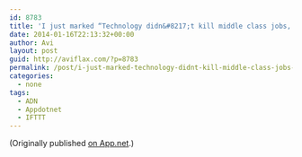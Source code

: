 ```yaml
---
id: 8783
title: 'I just marked “Technology didn&#8217;t kill middle class jobs, public policy did” as a favorite in Readability. http://www.readability.com/articles/cltgypyi'
date: 2014-01-16T22:13:32+00:00
author: Avi
layout: post
guid: http://aviflax.com/?p=8783
permalink: /post/i-just-marked-technology-didnt-kill-middle-class-jobs-public-policy-did-as-a-favorite-in-readability-httpwww-readability-comarticlescltgypyi/
categories:
  - none
tags:
  - ADN
  - Appdotnet
  - IFTTT
---
```

(Originally published [on App.net](http://alpha.app.net/aviflax/post/20006604).)